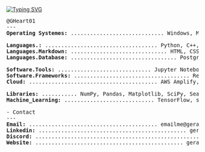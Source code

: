 [![Typing SVG](https://readme-typing-svg.herokuapp.com?color=ffffff&repeat=false&lines=👋+Hello,+I'm+Geralt+Heart)](https://git.io/typing-svg)

<pre>
@GHeart01 
---
<b>Operating Systemes:</b> ............................. Windows, MacOS, Linux

<b>Languages.:</b> ................................... Python, C++, JavaScript
<b>Languages.Markdown:</b> .............................. HTML, CSS, MD, LaTeX
<b>Languages.Database:</b> ................................. PostgreSQL, Excel

<b>Software.Tools:</b> ............................. Jupyter Notebook, VS Code
<b>Software.Frameworks:</b> .................................... React, NodeJS
<b>Cloud:</b> ........................................ AWS Amplify, Cloudflare

<b>Libraries:</b> ........... NumPy, Pandas, Matplotlib, SciPy, Seaborn, Keras
<b>Machine_Learning:</b> ............................ TensorFlow, scikit-learn

- Contact 
---
<b>Email:</b> ........................................ emailme@geraltheart.com
<b>Linkedin:</b> .............................................. geraltheart001
<b>Discord:</b> ..................................................... g.heart.
<b>Website:</b> .............................................. geraltheart.com
</pre>



